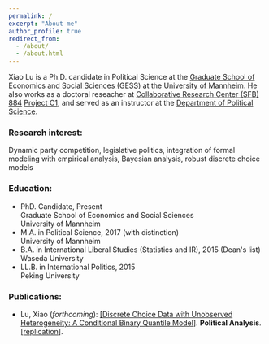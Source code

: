 ```yaml
---
permalink: /
excerpt: "About me"
author_profile: true
redirect_from: 
  - /about/
  - /about.html
---
```


Xiao Lu is a Ph.D. candidate in Political Science at the [Graduate School of Economics and Social Sciences (GESS)](https://gess.uni-mannheim.de/ "Graduate School of Economics and Social Sciences (GESS)") at the [University of Mannheim](https://www.uni-mannheim.de/ "University of Mannheim"). He also works as a doctoral reseacher at [Collaborative Research Center (SFB) 884](https://reforms.uni-mannheim.de/ "SFB 884") [Project C1](https://reforms.uni-mannheim.de/projects/project_group_c/project_c1/ "Project C1"), and served as an instructor at the [Department of Political Science](http://lspol2.sowi.uni-mannheim.de/english/Homepage/ ).

### Research interest:

Dynamic party competition, legislative politics, integration of formal modeling with empirical analysis, Bayesian analysis, robust discrete choice models


### Education:

* PhD. Candidate, Present  
Graduate School of Economics and Social Sciences  
University of Mannheim  
* M.A. in Political Science, 2017 (with distinction)  
University of Mannheim  
* B.A. in International Liberal Studies (Statistics and IR), 2015 (Dean's list)  
Waseda University  
* LL.B. in International Politics, 2015  
Peking University  


### Publications:
* Lu, Xiao (*forthcoming*): [[Discrete Choice Data with Unobserved Heterogeneity: A Conditional Binary Quantile Model]](http://dx.doi.org/10.1017/pan.2019.29 ""). **Political Analysis**. [[replication]](https://doi.org/10.7910/DVN/1WZCEA "replication materials").


